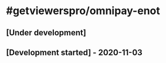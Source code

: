 # #getviewerspro/omnipay-enot
## [Under development]

## [Development started] - 2020-11-03
[@getviewerspro]: https://github.com/getviewerspro
